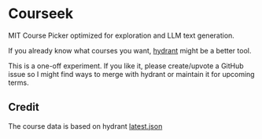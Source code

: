 # Courseek

MIT Course Picker optimized for exploration and LLM text generation.

If you already know what courses you want, [hydrant](https://hydrant.mit.edu/) might be a better tool.

This is a one-off experiment. If you like it, please create/upvote a GitHub issue so I might find ways to merge with hydrant or maintain it for upcoming terms.

## Credit

The course data is based on hydrant [latest.json](http://hydrant.mit.edu/latest.json)





